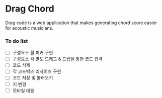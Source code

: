 # Drag Chord

Drag code is a web application that makes generating chord score easier for acoustic musicians.

### To do list

- [ ] 구성요소 휠 피커 구현
- [ ] 구성요소 각 별도 드래그 & 드랍을 통한 코드 입력
- [ ] 코드 삭제
- [ ] 각 코드박스 리사이즈 구현
- [ ] 코드 저장 및 불러오기
- [ ] 키 변경
- [ ] 모바일 대응
